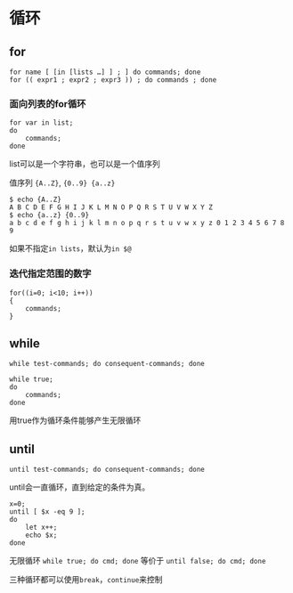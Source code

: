 # 循环

## for

`for name [ [in [lists …] ] ; ] do commands; done`  
`for (( expr1 ; expr2 ; expr3 )) ; do commands ; done`

### 面向列表的for循环

```shell
for var in list; 
do     
    commands;
done 
```

list可以是一个字符串，也可以是一个值序列

值序列 `{A..Z}`, `{0..9} {a..z}`

```shell
$ echo {A..Z}
A B C D E F G H I J K L M N O P Q R S T U V W X Y Z
$ echo {a..z} {0..9}
a b c d e f g h i j k l m n o p q r s t u v w x y z 0 1 2 3 4 5 6 7 8 9
```

如果不指定`in lists`，默认为`in $@`

### 迭代指定范围的数字

```shell
for((i=0; i<10; i++)) 
{    
    commands;
} 
```

## while

`while test-commands; do consequent-commands; done`

```shell
while true; 
do     
    commands; 
done 
```

用true作为循环条件能够产生无限循环

## until

`until test-commands; do consequent-commands; done`

until会一直循环，直到给定的条件为真。

```shell
x=0; 
until [ $x -eq 9 ];    
do     
    let x++; 
    echo $x; 
done 
```

无限循环 `while true; do cmd; done` 等价于 `until false; do cmd; done`

三种循环都可以使用`break`，`continue`来控制
